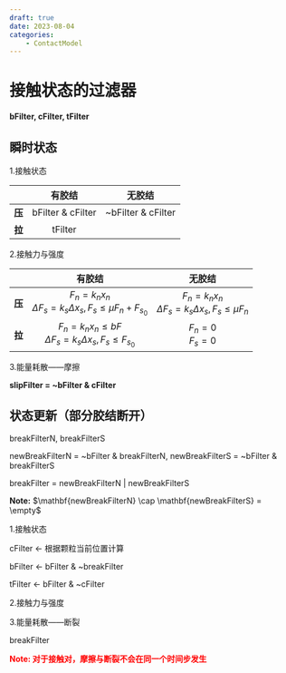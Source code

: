 ```yaml
---
draft: true
date: 2023-08-04
categories:
    - ContactModel
---
```


# 接触状态的过滤器

**bFilter, cFilter, tFilter**

## 瞬时状态

1.接触状态

|        |      有胶结       |       无胶结       |
| :----: | :---------------: | :----------------: |
| **压** | bFilter & cFilter | ~bFilter & cFilter |
| **拉** |      tFilter      |                    |

2.接触力与强度

|        |                            有胶结                            |                            无胶结                            |
| :----: | :----------------------------------------------------------: | :----------------------------------------------------------: |
| **压** | $F_n=k_nx_n$<br />$\Delta F_s=k_s \Delta x_s,F_s\le \mu F_n+F_{s_0}$ | $F_n=k_nx_n$<br />$\Delta F_s=k_s \Delta x_s,F_s\le \mu F_n$ |
| **拉** | $F_n=k_nx_n \le bF$<br />$\Delta F_s=k_s \Delta x_s,F_s\le F_{s_0}$ |                     $F_n=0$<br />$F_s=0$                     |

3.能量耗散——摩擦

**slipFilter = ~bFilter & cFilter**

## 状态更新（部分胶结断开）

breakFilterN, breakFilterS

newBreakFilterN = ~bFilter & breakFilterN, newBreakFilterS = ~bFilter & breakFilterS

breakFilter = newBreakFilterN | newBreakFilterS

**Note:**  $\mathbf{newBreakFilterN} \cap \mathbf{newBreakFilterS} = \empty$

1.接触状态

cFilter $\leftarrow$ 根据颗粒当前位置计算

bFilter $\leftarrow$ bFilter & ~breakFilter

tFilter $\leftarrow$ bFilter & ~cFilter

2.接触力与强度

3.能量耗散——断裂

breakFilter

<font color="red">**Note: 对于接触对，摩擦与断裂不会在同一个时间步发生** </font>

